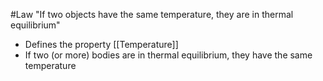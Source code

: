 #Law
"If two objects have the same temperature, they are in thermal equilibrium"

- Defines the property [[Temperature]]
- If two (or more) bodies are in thermal equilibrium, they have the same temperature

